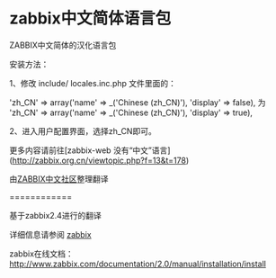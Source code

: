 zabbix中文简体语言包
============

ZABBIX中文简体的汉化语言包

安装方法：

1、修改 include/ locales.inc.php 文件里面的：

'zh_CN' => array('name' => _('Chinese (zh_CN)'),        'display' => false),
为
'zh_CN' => array('name' => _('Chinese (zh_CN)'),        'display' => true),

2、进入用户配置界面，选择zh_CN即可。

更多内容请前往[zabbix-web 没有“中文”语言] (http://zabbix.org.cn/viewtopic.php?f=13&t=178)

由[ZABBIX中文社区](http://www.zabbix.org.cn)整理翻译

============

基于zabbix2.4进行的翻译

详细信息请参阅 [zabbix](http://www.zabbix.com)

zabbix在线文档：http://www.zabbix.com/documentation/2.0/manual/installation/install